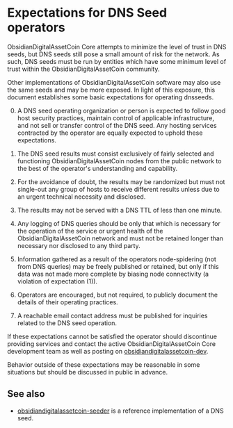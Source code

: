 Expectations for DNS Seed operators
====================================

ObsidianDigitalAssetCoin Core attempts to minimize the level of trust in DNS seeds,
but DNS seeds still pose a small amount of risk for the network.
As such, DNS seeds must be run by entities which have some minimum
level of trust within the ObsidianDigitalAssetCoin community.

Other implementations of ObsidianDigitalAssetCoin software may also use the same
seeds and may be more exposed. In light of this exposure, this
document establishes some basic expectations for operating dnsseeds.

0. A DNS seed operating organization or person is expected to follow good
host security practices, maintain control of applicable infrastructure,
and not sell or transfer control of the DNS seed. Any hosting services
contracted by the operator are equally expected to uphold these expectations.

1. The DNS seed results must consist exclusively of fairly selected and
functioning ObsidianDigitalAssetCoin nodes from the public network to the best of the
operator's understanding and capability.

2. For the avoidance of doubt, the results may be randomized but must not
single-out any group of hosts to receive different results unless due to an
urgent technical necessity and disclosed.

3. The results may not be served with a DNS TTL of less than one minute.

4. Any logging of DNS queries should be only that which is necessary
for the operation of the service or urgent health of the ObsidianDigitalAssetCoin
network and must not be retained longer than necessary nor disclosed
to any third party.

5. Information gathered as a result of the operators node-spidering
(not from DNS queries) may be freely published or retained, but only
if this data was not made more complete by biasing node connectivity
(a violation of expectation (1)).

6. Operators are encouraged, but not required, to publicly document the
details of their operating practices.

7. A reachable email contact address must be published for inquiries
related to the DNS seed operation.

If these expectations cannot be satisfied the operator should
discontinue providing services and contact the active ObsidianDigitalAssetCoin
Core development team as well as posting on
[obsidiandigitalassetcoin-dev](https://groups.google.com/forum/#!forum/obsidiandigitalassetcoin-dev).

Behavior outside of these expectations may be reasonable in some
situations but should be discussed in public in advance.

See also
----------
- [obsidiandigitalassetcoin-seeder](https://github.com/pooler/obsidiandigitalassetcoin-seeder) is a reference implementation of a DNS seed.
